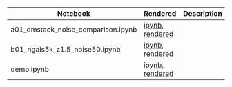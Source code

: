 |  Notebook | Rendered   | Description  |  Author |
|---|---|---|---|
| a01_dmstack_noise_comparison.ipynb  | [ipynb](https://github.com/bpRsh/shear_analysis_after_dmstack/blob/master/Jan_2020/a02_aug24_2020/a01_dmstack_noise_comparison.ipynb), [rendered](https://nbviewer.jupyter.org/github/bpRsh/shear_analysis_after_dmstack/blob/master/Jan_2020/a02_aug24_2020/a01_dmstack_noise_comparison.ipynb)  |   | [Bhishan Poudel](https://bhishanpdl.github.io/)  |
| b01_ngals5k_z1.5_noise50.ipynb  | [ipynb](https://github.com/bpRsh/shear_analysis_after_dmstack/blob/master/Jan_2020/a02_aug24_2020/b01_ngals5k_z1.5_noise50.ipynb), [rendered](https://nbviewer.jupyter.org/github/bpRsh/shear_analysis_after_dmstack/blob/master/Jan_2020/a02_aug24_2020/b01_ngals5k_z1.5_noise50.ipynb)  |   | [Bhishan Poudel](https://bhishanpdl.github.io/)  |
| demo.ipynb  | [ipynb](https://github.com/bpRsh/shear_analysis_after_dmstack/blob/master/Jan_2020/a02_aug24_2020/demo.ipynb), [rendered](https://nbviewer.jupyter.org/github/bpRsh/shear_analysis_after_dmstack/blob/master/Jan_2020/a02_aug24_2020/demo.ipynb)  |   | [Bhishan Poudel](https://bhishanpdl.github.io/)  |
